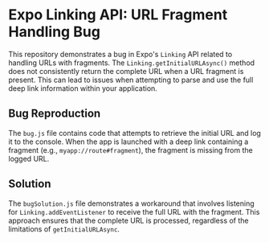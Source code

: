# Expo Linking API: URL Fragment Handling Bug

This repository demonstrates a bug in Expo's `Linking` API related to handling URLs with fragments.  The `Linking.getInitialURLAsync()` method does not consistently return the complete URL when a URL fragment is present.  This can lead to issues when attempting to parse and use the full deep link information within your application.

## Bug Reproduction

The `bug.js` file contains code that attempts to retrieve the initial URL and log it to the console.  When the app is launched with a deep link containing a fragment (e.g., `myapp://route#fragment`), the fragment is missing from the logged URL.

## Solution

The `bugSolution.js` file demonstrates a workaround that involves listening for `Linking.addEventListener` to receive the full URL with the fragment. This approach ensures that the complete URL is processed, regardless of the limitations of `getInitialURLAsync`.